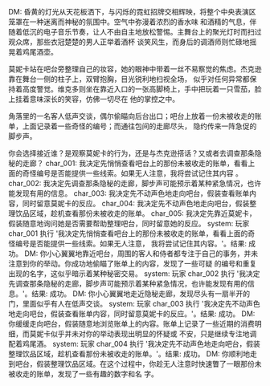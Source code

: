 DM: 昏黄的灯光从天花板洒下，与闪烁的霓虹招牌交相辉映，将整个中央表演区笼罩在一种迷离而神秘的氛围中。空气中弥漫着浓烈的香水味
和酒精的气息，伴随着低沉的电子音乐节奏，让人不由自主地放松警惕。主舞台上的聚光灯时而扫过观众席，那些衣冠楚楚的男人正举着酒杯
谈笑风生，而身后的调酒师则忙碌地摇晃着鸡尾酒壶。

莫妮卡站在吧台旁整理自己的妆容，她的眼神中带着一丝不易察觉的焦虑。杰克逊靠在舞台一侧的柱子上，双臂抱胸，目光锐利地扫视全场，
似乎对任何异常都保持着高度警觉。维克多则坐在靠近入口的一张高脚椅上，手中把玩着一只雪茄，脸上挂着意味深长的笑容，仿佛一切尽在
他的掌控之中。

角落里的一名客人低声交谈，偶尔偷瞄向后台出口；吧台上放着一份未被收走的账单，上面记录着一些奇怪的编号；而通往包间的走廊尽头，
隐约传来一阵急促的脚步声。

你会选择接近谁？是观察莫妮卡的行为，还是与杰克逊搭话？又或者去调查那条隐秘的走廊？
char_001: 我决定先悄悄查看吧台上的那份未被收走的账单，看看上面的奇怪编号是否能提供一些线索。如果无人注意，我将尝试记住其内容
。
char_002: 我决定先调查那条隐秘的走廊，脚步声可能预示着某种紧急情况，也许能发现有用的信息。
char_003: 我决定先不动声色地走向吧台，假装查看账单内容，同时留意莫妮卡的反应。
char_004: 我决定先不动声色地走向吧台，假装整理饮品区域，趁机查看那份未被收走的账单。
char_005: 我决定先靠近莫妮卡，假装随意地询问她是否需要帮助整理吧台，同时留意她的反应。
system: 玩家 char_001 执行 '我决定先悄悄查看吧台上的那份未被收走的账单，看看上面的奇怪编号是否能提供一些线索。如果无人注意，
我将尝试记住其内容。'。结果: 成功。
DM: 你小心翼翼地靠近吧台，周围的客人和侍者都专注于自己的事务，并未注意到你的举动。你成功地偷瞄了账单上的内容，发现了一些可疑
的编号和重复出现的名字，这似乎暗示着某种秘密交易。
system: 玩家 char_002 执行 '我决定先调查那条隐秘的走廊，脚步声可能预示着某种紧急情况，也许能发现有用的信息。'。结果: 成功。
DM: 你小心翼翼地走近隐秘走廊，发现尽头有一扇半开的门，里面似乎有人在低声交谈。
system: 玩家 char_003 执行 '我决定先不动声色地走向吧台，假装查看账单内容，同时留意莫妮卡的反应。'。结果: 成功。
DM: 你缓缓走向吧台，假装随意地浏览账单上的内容。账单上记录了一些近期的消费明细，而莫妮卡似乎并未对你的举动表现出明显的怀疑或
不安，只是继续专注地调配着鸡尾酒。
system: 玩家 char_004 执行 '我决定先不动声色地走向吧台，假装整理饮品区域，趁机查看那份未被收走的账单。'。结果: 成功。
DM: 你顺利地走到吧台，假装整理饮品区域。在这个过程中，你趁无人注意时快速瞥了一眼那份未被收走的账单，发现了一些有趣的数字和名
字。